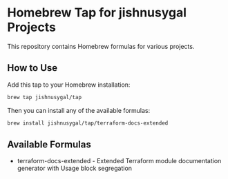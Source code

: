 # Homebrew Tap for jishnusygal Projects

This repository contains Homebrew formulas for various projects.

## How to Use

Add this tap to your Homebrew installation:

```bash
brew tap jishnusygal/tap
```

Then you can install any of the available formulas:

```bash
brew install jishnusygal/tap/terraform-docs-extended
```

## Available Formulas

- terraform-docs-extended - Extended Terraform module documentation generator with Usage block segregation

